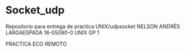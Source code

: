 # Socket_udp
Repositorio para entrega de practica UNIX/udpsocket
NELSON ANDRÉS LARGAESPADA
18-05090-0
UNIX GP 1

PRACTICA ECO REMOTO
